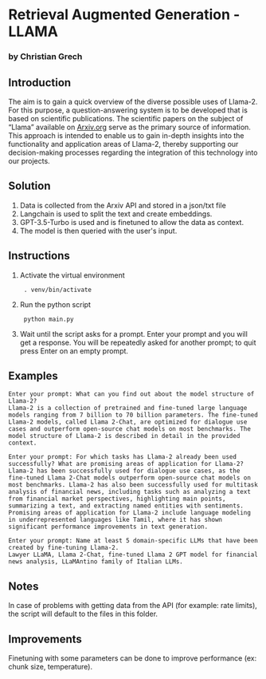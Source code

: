 # Retrieval Augmented Generation - LLAMA
### by Christian Grech


## Introduction

The aim is to gain a quick overview of the diverse possible uses of Llama-2. For this purpose, a question-answering system is to be developed that is based on scientific publications. The scientific papers on the subject of “Llama” available on [Arxiv.org]( http://arxiv.org/ ) serve as the primary source of information. This approach is intended to enable us to gain in-depth insights into the functionality and application areas of Llama-2, thereby supporting our decision-making processes regarding the integration of this technology into our projects.

## Solution

1. Data is collected from the Arxiv API and stored in a json/txt file
2. Langchain is used to split the text and create embeddings.
3. GPT-3.5-Turbo is used and is finetuned to allow the data as context.
4. The model is then queried with the user's input.


## Instructions

1. Activate the virtual environment

        . venv/bin/activate


2. Run the python script


        python main.py
    

3. Wait until the script asks for a prompt. Enter your prompt and you will get a response. You will be repeatedly asked for another prompt; to quit press Enter on an empty prompt.


## Examples

    Enter your prompt: What can you find out about the model structure of Llama-2?
    Llama-2 is a collection of pretrained and fine-tuned large language models ranging from 7 billion to 70 billion parameters. The fine-tuned Llama-2 models, called Llama 2-Chat, are optimized for dialogue use cases and outperform open-source chat models on most benchmarks. The model structure of Llama-2 is described in detail in the provided context.

    Enter your prompt: For which tasks has Llama-2 already been used successfully? What are promising areas of application for Llama-2?
    Llama-2 has been successfully used for dialogue use cases, as the fine-tuned Llama 2-Chat models outperform open-source chat models on most benchmarks. Llama-2 has also been successfully used for multitask analysis of financial news, including tasks such as analyzing a text from financial market perspectives, highlighting main points, summarizing a text, and extracting named entities with sentiments. Promising areas of application for Llama-2 include language modeling in underrepresented languages like Tamil, where it has shown significant performance improvements in text generation.

    Enter your prompt: Name at least 5 domain-specific LLMs that have been created by fine-tuning Llama-2.
    Lawyer LLaMA, Llama 2-Chat, fine-tuned Llama 2 GPT model for financial news analysis, LLaMAntino family of Italian LLMs.

## Notes

In case of problems with getting data from the API (for example: rate limits), the script will default to the files in this folder.



## Improvements

Finetuning with some parameters can be done to improve performance (ex: chunk size, temperature).